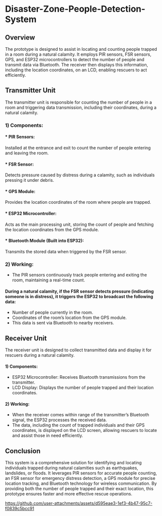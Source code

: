 # Disaster-Zone-People-Detection-System
## Overview
The prototype is designed to assist in locating and counting people trapped in a room during a natural calamity. It employs PIR sensors, FSR sensors, GPS, and ESP32 microcontrollers to detect the number of people and transmit data via Bluetooth. The receiver then displays this information, including the location coordinates, on an LCD, enabling rescuers to act efficiently.

## Transmitter Unit
The transmitter unit is responsible for counting the number of people in a room and triggering data transmission, including their coordinates, during a natural calamity.

### 1) Components:

#### * PIR Sensors: 
Installed at the entrance and exit to count the number of people entering and leaving the room.

#### * FSR Sensor:
Detects pressure caused by distress during a calamity, such as individuals pressing it under debris.

#### * GPS Module: 
Provides the location coordinates of the room where people are trapped.

#### * ESP32 Microcontroller: 
Acts as the main processing unit, storing the count of people and fetching the location coordinates from the GPS module.

#### * Bluetooth Module (Built into ESP32): 
Transmits the stored data when triggered by the FSR sensor.

### 2) Working:
* The PIR sensors continuously track people entering and exiting the room, maintaining a real-time count.

#### During a natural calamity, if the FSR sensor detects pressure (indicating someone is in distress), it triggers the ESP32 to broadcast the following data:
* Number of people currently in the room.
* Coordinates of the room’s location from the GPS module.
* This data is sent via Bluetooth to nearby receivers.

## Receiver Unit
The receiver unit is designed to collect transmitted data and display it for rescuers during a natural calamity.

#### 1) Components:
* ESP32 Microcontroller: Receives Bluetooth transmissions from the transmitter.
* LCD Display: Displays the number of people trapped and their location coordinates.

#### 2) Working:
* When the receiver comes within range of the transmitter’s Bluetooth signal, the ESP32 processes the received data.
* The data, including the count of trapped individuals and their GPS coordinates, is displayed on the LCD screen, allowing rescuers to locate and assist those in need efficiently.

## Conclusion
This system is a comprehensive solution for identifying and locating individuals trapped during natural calamities such as earthquakes, landslides, or floods. It leverages PIR sensors for accurate people counting, an FSR sensor for emergency distress detection, a GPS module for precise location tracking, and Bluetooth technology for wireless communication. By providing both the number of people trapped and their exact location, this prototype ensures faster and more effective rescue operations.

https://github.com/user-attachments/assets/d595eae3-1ef3-4b47-95c7-f0839c5bcc91

